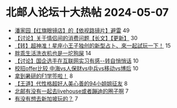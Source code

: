 # 北邮人论坛十大热帖 2024-05-07

- [潘家园【红旗眼镜店】的【依视路镜片】避雷](https://bbs.byr.cn/article/Talking/6416844) 49
- [【讨论】关于情侣间的消费问题【长文】【更新】](https://bbs.byr.cn/article/Feeling/3202653) 30
- [【转】超神准！星座小王子独创的新型占卜、來一起試玩一下！](https://bbs.byr.cn/article/Constellations/326533) 15
- [胖乖生活洗衣机也是一坨狗屎](https://bbs.byr.cn/article/Picture/3361564) 14
- [【讨论】国企选手在互联网实习有感--转自悄悄话](https://bbs.byr.cn/article/WorkLife/1214250) 10
- [校招offer比较 中海vs人保财vs中兵vs移动vs博后](https://bbs.byr.cn/article/Job/2211571) 10
- [拿到暑研的F1学签啦！](https://bbs.byr.cn/article/GoAbroad/397386) 8
- [【王道】代性格超好人美心善的94小姐姐征友](https://bbs.byr.cn/article/Friends/2052872) 8
- [北邮有没有一起去livehouse或者蹦迪的圈子啊](https://bbs.byr.cn/article/Music/343394) 7
- [有没有想去新加坡玩的？](https://bbs.byr.cn/article/Travel/147522) 7


